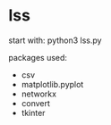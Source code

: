 # lss

start with: python3 lss.py

packages used:
- csv
- matplotlib.pyplot
- networkx
- convert
- tkinter
